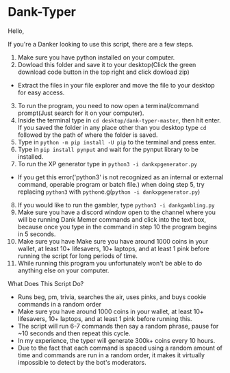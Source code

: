# Dank-Typer

Hello,

If you're a Danker looking to use this script, there are a few steps.

1. Make sure you have python installed on your computer.
2. Dowload this folder and save it to your desktop(Click the green download code button in the top right and click dowload zip)
- Extract the files in your file explorer and move the file to your desktop for easy access.
3. To run the program, you need to now open a terminal/command prompt(Just search for it on your computer).
4. Inside the terminal type in `cd desktop/dank-typer-master`, then hit enter. If you saved the folder in any place other than you desktop type `cd` followed by the path of where the folder is saved.
5. Type in `python -m pip install -U pip` to the terminal and press enter.
6. Type in `pip install pynput` and wait for the pynput library to be installed.
7. To run the XP generator type in `python3 -i dankxpgenerator.py`
- If you get this error('python3' is not recognized as an internal or external command, operable program or batch file.) when doing step 5, try replacing `python3` with `python`e.g(`python -i dankxpgenerator.py`)
8. If you would like to run the gambler, type `python3 -i dankgambling.py`
9. Make sure you have a discord window open to the channel where you will be running Dank Memer commands and click into the text box, because once you type in the command in step 10 the program begins in 5 seconds. 
11. Make sure you have Make sure you have around 1000 coins in your wallet, at least 10+ lifesavers, 10+ laptops, and at least 1 pink before running the script for long periods of time.
12. While running this program you unfortunately won't be able to do anything else on your computer.

What Does This Script Do?
- Runs beg, pm, trivia, searches the air, uses pinks, and buys cookie commands in a random order
- Make sure you have around 1000 coins in your wallet, at least 10+ lifesavers, 10+ laptops, and at least 1 pink before running this.
- The script will run 6-7 commands then say a random phrase, pause for ~10 seconds and then repeat this cycle.
- In my experience, the typer will generate 300k+ coins every 10 hours.
- Due to the fact that each command is spaced using a random amount of time and commands are run in a random order, it makes it virtually impossible to detect by the bot's moderators.
